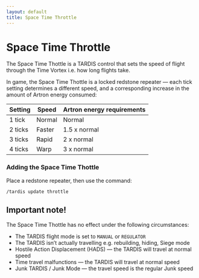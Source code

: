 ```yaml
---
layout: default
title: Space Time Throttle
---
```


# Space Time Throttle

The Space Time Thottle is a TARDIS control that sets the speed of flight through the Time Vortex i.e. how long flights take.

In game, the Space Time Thottle is a locked redstone repeater &mdash; each tick setting determines a different speed, and a corresponding increase in the amount of Artron energy consumed:

| Setting  | Speed  | Artron energy requirements |
| -------- | ------ | -------------------------- |
| 1 tick   | Normal | Normal |
| 2 ticks  | Faster | 1.5 x normal |
| 3 ticks  | Rapid  | 2 x normal |
| 4 ticks  | Warp   | 3 x  normal |

### Adding the Space Time Thottle

Place a redstone repeater, then use the command:
```
/tardis update throttle
```

## Important note!

The Space Time Thottle has no effect under the following circumstances:

* The TARDIS flight mode is set to `MANUAL` or `REGULATOR`
* The TARDIS isn&rsquo;t actually travelling e.g. rebuilding, hiding, Siege mode
* Hostile Action Displacement (HADS) &mdash; the TARDIS will travel at normal speed
* Time travel malfunctions &mdash; the TARDIS will travel at normal speed
* Junk TARDIS / Junk Mode &mdash; the travel speed is the regular Junk speed
